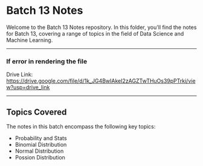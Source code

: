 # Batch 13 Notes

Welcome to the Batch 13 Notes repository. In this folder, you'll find the notes for Batch 13, covering a range of topics in the field of Data Science and Machine Learning.
<hr>

### If error in rendering the file
Drive Link: https://drive.google.com/file/d/1k_JG4BwIAkeI2zAGZTwTHuOs39pPTrki/view?usp=drive_link
<hr>

## Topics Covered

The notes in this batch encompass the following key topics:

  - Probability and Stats
  - Binomial Distribution
  - Normal Distribution
  - Possion Distribution
